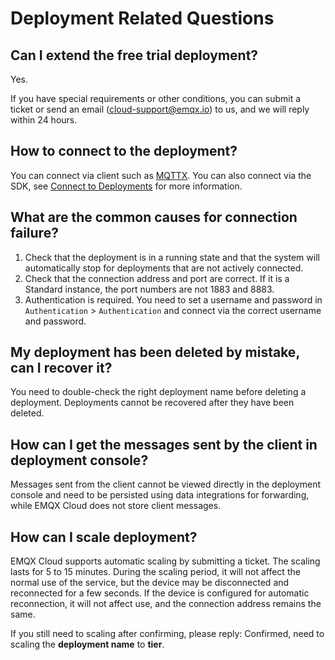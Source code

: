 # Deployment Related Questions

## Can I extend the free trial deployment?

Yes.

If you have special requirements or other conditions, you can submit a ticket or send an email (cloud-support@emqx.io) to us, and we will reply within 24 hours.

## How to connect to the deployment?

You can connect via client such as [MQTTX](https://mqttx.app). You can also connect via the SDK, see [Connect to Deployments](../connect_to_deployments/overview.md) for more information.

## What are the common causes for connection failure?

1. Check that the deployment is in a running state and that the system will automatically stop for deployments that are not actively connected.
2. Check that the connection address and port are correct. If it is a Standard instance, the port numbers are not 1883 and 8883.
3. Authentication is required. You need to set a username and password in `Authentication` > `Authentication` and connect via the correct username and password.

## My deployment has been deleted by mistake, can I recover it?

You need to double-check the right deployment name before deleting a deployment. Deployments cannot be recovered after they have been deleted.

## How can I get the messages sent by the client in deployment console?

Messages sent from the client cannot be viewed directly in the deployment console and need to be persisted using data integrations for forwarding, while EMQX Cloud does not store client messages.

## How can I scale deployment?

EMQX Cloud supports automatic scaling by submitting a ticket. The scaling lasts for 5 to 15 minutes. During the scaling period, it will not affect the normal use of the service, but the device may be disconnected and reconnected for a few seconds. If the device is configured for automatic reconnection, it will not affect use, and the connection address remains the same.

If you still need to scaling after confirming, please reply: Confirmed, need to scaling the **deployment name** to **tier**.
